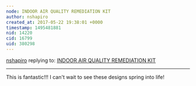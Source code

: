 ```yaml
---
node: INDOOR AIR QUALITY REMEDIATION KIT
author: nshapiro
created_at: 2017-05-22 19:38:01 +0000
timestamp: 1495481881
nid: 14220
cid: 16799
uid: 380298
---
```




[nshapiro](../profile/nshapiro) replying to: [INDOOR AIR QUALITY REMEDIATION KIT](../notes/cguerin/05-22-2017/indoor-air-quality-remediation-kit)

----
This is fantastic!!! I can't wait to see these designs spring into life!